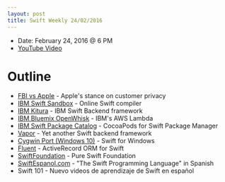 ```yaml
---
layout: post
title: Swift Weekly 24/02/2016
---
```


- Date: February 24, 2016 @ 6 PM
- [YouTube Video](https://www.youtube.com/watch?v=q-3o53rsjnI)

# Outline

- [FBI vs Apple](http://www.apple.com/customer-letter/) - Apple's stance on customer privacy
- [IBM Swift Sandbox](https://swiftlang.ng.bluemix.net/#/repl) - Online Swift compiler
- [IBM Kitura](https://github.com/IBM-Swift/Kitura) - IBM Swift Backend framework
- [IBM Bluemix OpenWhisk](http://www.ibm.com/cloud-computing/bluemix/swift/) - IBM's AWS Lambda
- [IBM Swift Package Catalog](https://swiftpkgs.ng.bluemix.net) - CocoaPods for Swift Package Manager
- [Vapor](https://github.com/qutheory/vapor) - Yet another Swift backend framework
- [Cygwin Port (Windows 10)](https://github.com/apple/swift/pull/1108) - Swift for Windows
- [Fluent](https://github.com/qutheory/fluent) - ActiveRecord ORM for Swift
- [SwiftFoundation](https://github.com/PureSwift/SwiftFoundation) - Pure Swift Foundation
- [SwiftEspanol.com](http://www.swiftespanol.com) - "The Swift Programming Language" in Spanish
- Swift 101 - Nuevo videos de aprendizaje de Swift en español